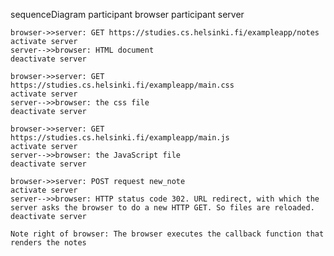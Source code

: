 sequenceDiagram
participant browser
participant server

    browser->>server: GET https://studies.cs.helsinki.fi/exampleapp/notes
    activate server
    server-->>browser: HTML document
    deactivate server

    browser->>server: GET https://studies.cs.helsinki.fi/exampleapp/main.css
    activate server
    server-->>browser: the css file
    deactivate server

    browser->>server: GET https://studies.cs.helsinki.fi/exampleapp/main.js
    activate server
    server-->>browser: the JavaScript file
    deactivate server

    browser->>server: POST request new_note
    activate server
    server-->>browser: HTTP status code 302. URL redirect, with which the server asks the browser to do a new HTTP GET. So files are reloaded.
    deactivate server

    Note right of browser: The browser executes the callback function that renders the notes
